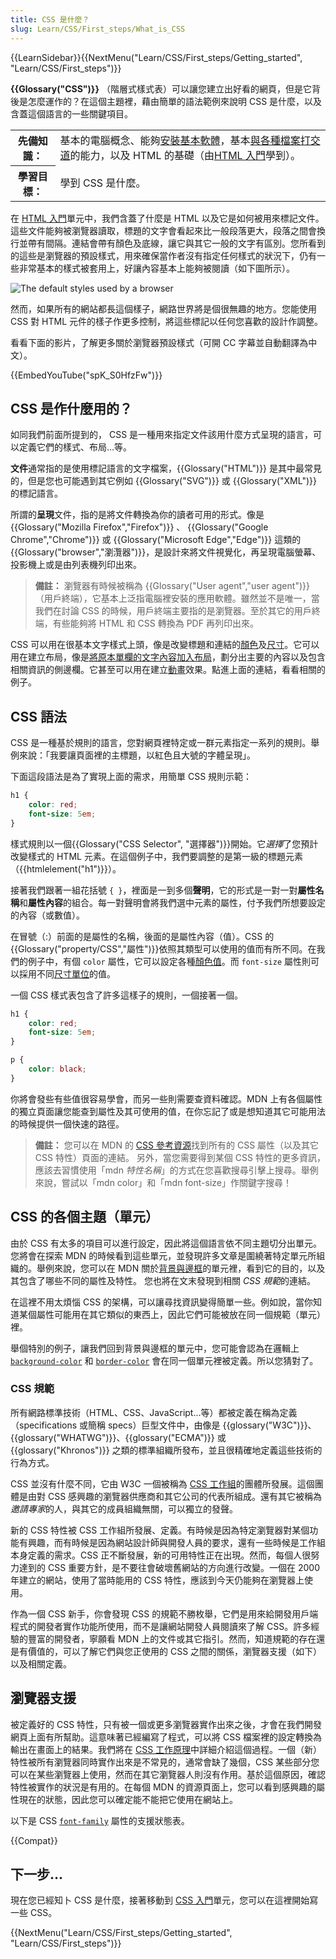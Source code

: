 ```yaml
---
title: CSS 是什麼？
slug: Learn/CSS/First_steps/What_is_CSS
---
```


{{LearnSidebar}}{{NextMenu("Learn/CSS/First_steps/Getting_started", "Learn/CSS/First_steps")}}

**{{Glossary("CSS")}}** （階層式樣式表）可以讓您建立出好看的網頁，但是它背後是怎麼運作的？在這個主題裡，藉由簡單的語法範例來說明 CSS 是什麼，以及含蓋這個語言的一些關鍵項目。

<table class="learn-box standard-table">
  <tbody>
    <tr>
      <th scope="row">先備知識：</th>
      <td>
        基本的電腦概念、能夠<a
          href="/zh-TW/Learn/Getting_started_with_the_web/Installing_basic_software"
          >安裝基本軟體</a
        >，基本<a
          href="/zh-TW/Learn/Getting_started_with_the_web/Dealing_with_files"
          >與各種檔案打交道</a
        >的能力，以及 HTML 的基礎（由<a
          href="/zh-TW/docs/Learn/HTML/Introduction_to_HTML"
          >HTML 入門</a
        >學到）。
      </td>
    </tr>
    <tr>
      <th scope="row">學習目標：</th>
      <td>學到 CSS 是什麼。</td>
    </tr>
  </tbody>
</table>

在 [HTML 入門](/zh-TW/docs/Learn/HTML/Introduction_to_HTML)單元中，我們含蓋了什麼是 HTML 以及它是如何被用來標記文件。這些文件能夠被瀏覽器讀取，標題的文字會看起來比一般段落更大，段落之間會換行並帶有間隔。連結會帶有顏色及底線，讓它與其它一般的文字有區別。您所看到的這些是瀏覽器的預設樣式，用來確保當作者沒有指定任何樣式的狀況下，仍有一些非常基本的樣式被套用上，好讓內容基本上能夠被閱讀（如下圖所示）。

![The default styles used by a browser](html-example.png)

然而，如果所有的網站都長這個樣子，網路世界將是個很無趣的地方。您能使用 CSS 對 HTML 元件的樣子作更多控制，將這些標記以任何您喜歡的設計作調整。

看看下面的影片，了解更多關於瀏覽器預設樣式（可開 CC 字幕並自動翻譯為中文）。

{{EmbedYouTube("spK_S0HfzFw")}}

## CSS 是作什麼用的？

如同我們前面所提到的， CSS 是一種用來指定文件該用什麼方式呈現的語言，可以定義它們的樣式、布局…等。

**文件**通常指的是使用標記語言的文字檔案，{{Glossary("HTML")}} 是其中最常見的，但是您也可能遇到其它例如 {{Glossary("SVG")}} 或 {{Glossary("XML")}} 的標記語言。

所謂的**呈現**文件，指的是將文件轉換為你的讀者可用的形式。像是 {{Glossary("Mozilla Firefox","Firefox")}} 、 {{Glossary("Google Chrome","Chrome")}} 或 {{Glossary("Microsoft Edge","Edge")}} 這類的{{Glossary("browser","瀏灠器")}}，是設計來將文件視覺化，再呈現電腦螢幕、投影機上或是由列表機列印出來。

> **備註：** 瀏覽器有時候被稱為 {{Glossary("User agent","user agent")}}（用戶終端），它基本上泛指電腦裡安裝的應用軟體。雖然並不是唯一，當我們在討論 CSS 的時候，用戶終端主要指的是瀏覽器。至於其它的用戶終端，有些能夠將 HTML 和 CSS 轉換為 PDF 再列印出來。

CSS 可以用在很基本文字樣式上頭，像是改變標題和連結的[顏色](/zh-TW/docs/Web/CSS/color_value)及[尺寸](/zh-TW/docs/Web/CSS/font-size)。它可以用在建立布局，像是[將原本單欄的文字內容加入布局](/zh-TW/docs/Web/CSS/Layout_cookbook/Column_layouts)，劃分出主要的內容以及包含相關資訊的側邊欄。它甚至可以用在建立[動畫](/zh-TW/docs/Web/CSS/CSS_Animations)效果。點進上面的連結，看看相關的例子。

## CSS 語法

CSS 是一種基於規則的語言，您對網頁裡特定或一群元素指定一系列的規則。舉例來說：「我要讓頁面裡的主標題，以紅色且大號的字體呈現」。

下面這段語法是為了實現上面的需求，用簡單 CSS 規則示範：

```css
h1 {
    color: red;
    font-size: 5em;
}
```

樣式規則以一個{{Glossary("CSS Selector", "選擇器")}}開始。它*選擇*了您預計改變樣式的 HTML 元素。在這個例子中，我們要調整的是第一級的標題元素（{{htmlelement("h1")}}）。

接著我們跟著一組花括號 `{ }`，裡面是一到多個**聲明**，它的形式是一對一對**屬性名稱**和**屬性內容**的組合。每一對聲明會將我們選中元素的屬性，付予我們所想要設定的內容（或數值）。

在冒號（:）前面的是屬性的名稱，後面的是屬性內容（值）。CSS 的{{Glossary("property/CSS","屬性")}}依照其類型可以使用的值而有所不同。在我們的例子中，有個 `color` 屬性，它可以設定各種[顏色值](/zh-TW/docs/Learn/CSS/Building_blocks/Values_and_units#Color)。而 `font-size` 屬性則可以採用不同[尺寸單位](/zh-TW/docs/Learn/CSS/Building_blocks/Values_and_units#Numbers_lengths_and_percentages)的值。

一個 CSS 樣式表包含了許多這樣子的規則，一個接著一個。

```css
h1 {
    color: red;
    font-size: 5em;
}

p {
    color: black;
}
```

你將會發些有些值很容易學會，而另一些則需要查資料確認。MDN 上有各個屬性的獨立頁面讓您能查到屬性及其可使用的值，在你忘記了或是想知道其它可能用法的時候提供一個快速的路徑。

> **備註：** 您可以在 MDN 的 [CSS 參考資源](/zh-TW/docs/Web/CSS/Reference)找到所有的 CSS 屬性（以及其它 CSS 特性）頁面的連結。 另外，當您需要得到某個 CSS 特性的更多資訊，應該去習慣使用「mdn _特性名稱_」的方式在您喜歡搜尋引擊上搜尋。舉例來說，嘗試以「mdn color」和「mdn font-size」作關鍵字搜尋！

## CSS 的各個主題（單元）

由於 CSS 有太多的項目可以進行設定，因此將這個語言依不同主題切分出單元。您將會在探索 MDN 的時候看到這些單元，並發現許多文章是圍繞著特定單元所組織的。舉例來說，您可以在 MDN 關於[背景與邊框](/zh-TW/docs/Web/CSS/CSS_Backgrounds_and_Borders)的單元裡，看到它的目的，以及其包含了哪些不同的屬性及特性。 您也將在文末發現到相關 *CSS 規範*的連結。

在這裡不用太煩惱 CSS 的架構，可以讓尋找資訊變得簡單一些。例如說，當你知道某個屬性可能用在其它類似的東西上，因此它們可能被放在同一個規範（單元）裡。

舉個特別的例子，讓我們回到背景與邊框的單元中，您可能會認為在邏輯上 [`background-color`](/zh-TW/docs/Web/CSS/background-color) 和 [`border-color`](/zh-TW/docs/Web/CSS/border-color) 會在同一個單元裡被定義。所以您猜對了。

### CSS 規範

所有網路標準技術（HTML、CSS、JavaScript…等）都被定義在稱為定義（specifications 或簡稱 specs）巨型文件中，由像是 {{glossary("W3C")}}、{{glossary("WHATWG")}}、{{glossary("ECMA")}} 或 {{glossary("Khronos")}} 之類的標準組織所發布，並且很精確地定義這些技術的行為方式。

CSS 並沒有什麼不同，它由 W3C 一個被稱為 [CSS 工作組](https://www.w3.org/Style/CSS/)的團體所發展。這個團體是由對 CSS 感興趣的瀏覽器供應商和其它公司的代表所組成。還有其它被稱為*邀請專家*的人，與其它的成員組織無關，可以獨立的發聲。

新的 CSS 特性被 CSS 工作組所發展、定義。有時候是因為特定瀏覽器對某個功能有興趣，而有時候是因為網站設計師與開發人員的要求，還有一些時候是工作組本身定義的需求。CSS 正不斷發展，新的可用特性正在出現。然而，每個人很努力達到的 CSS 重要方針，是不要往會破壞舊網站的方向進行改變。一個在 2000 年建立的網站，使用了當時能用的 CSS 特性，應該到今天仍能夠在瀏覽器上使用。

作為一個 CSS 新手，你會發現 CSS 的規範不勝枚舉，它們是用來給開發用戶端程式的開發者實作功能所使用，而不是讓網站開發人員閱讀來了解 CSS。許多經驗的豐富的開發者，寧願看 MDN 上的文件或其它指引。然而，知道規範的存在還是有價值的，可以了解它們與您正使用的 CSS 之間的關係，瀏覽器支援（如下）以及相關定義。

## 瀏覽器支援

被定義好的 CSS 特性，只有被一個或更多瀏覽器實作出來之後，才會在我們開發網頁上面有所幫助。這意味著已經編寫了程式，可以將 CSS 檔案裡的設定轉換為輸出在畫面上的結果。我們將在 [CSS 工作原理](/zh-TW/docs/Learn/CSS/First_steps/How_CSS_works)中詳細介紹這個過程。一個（新）特性被所有瀏覽器同時實作出來是不常見的，通常會缺了幾個，CSS 某些部分您可以在某些瀏覽器上使用，然而在其它瀏覽器人則沒有作用。基於這個原因，確認特性被實作的狀況是有用的。在每個 MDN 的資源頁面上，您可以看到感興趣的屬性現在的狀態，因此您可以確定能不能把它使用在網站上。

以下是 CSS [`font-family`](/zh-TW/docs/Web/CSS/font-family) 屬性的支援狀態表。

{{Compat}}

## 下一步…

現在您已經知卜 CSS 是什麼，接著移動到 [CSS 入門](/zh-TW/docs/Learn/CSS/First_steps/Getting_started)單元，您可以在這裡開始寫一些 CSS。

{{NextMenu("Learn/CSS/First_steps/Getting_started", "Learn/CSS/First_steps")}}
